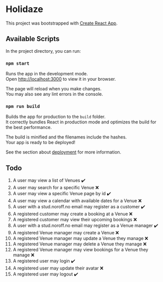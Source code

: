 # Holidaze

This project was bootstrapped with [Create React App](https://github.com/facebook/create-react-app).

## Available Scripts

In the project directory, you can run:

### `npm start`

Runs the app in the development mode.\
Open [http://localhost:3000](http://localhost:3000) to view it in your browser.

The page will reload when you make changes.\
You may also see any lint errors in the console.

### `npm run build`

Builds the app for production to the `build` folder.\
It correctly bundles React in production mode and optimizes the build for the best performance.

The build is minified and the filenames include the hashes.\
Your app is ready to be deployed!

See the section about [deployment](https://facebook.github.io/create-react-app/docs/deployment) for more information.

## Todo

 1. A user may view a list of Venues ✔️
2. A user may search for a specific Venue :x:
3. A user may view a specific Venue page by id ✔️
4. A user may view a calendar with available dates for a Venue :x:
5. A user with a stud.noroff.no email may register as a customer ✔️
6. A registered customer may create a booking at a Venue :x:
7. A registered customer may view their upcoming bookings :x:
8. A user with a stud.noroff.no email may register as a Venue manager ✔️
9. A registered Venue manager may create a Venue :x:
10. A registered Venue manager may update a Venue they manage :x:
11. A registered Venue manager may delete a Venue they manage :x:
12. A registered Venue manager may view bookings for a Venue they manage :x:
13. A registered user may login ✔️
14. A registered user may update their avatar :x:
15. A registered user may logout ✔️